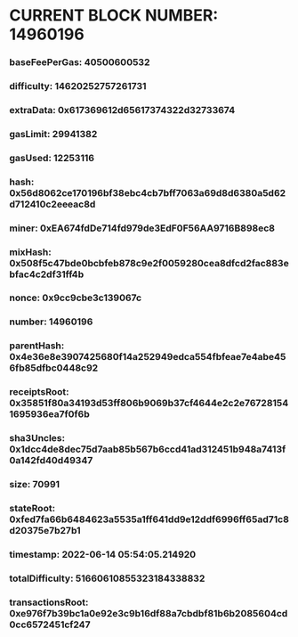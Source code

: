 # CURRENT BLOCK NUMBER: 14960196

### baseFeePerGas: 40500600532
### difficulty: 14620252757261731
### extraData: 0x617369612d65617374322d32733674
### gasLimit: 29941382
### gasUsed: 12253116
### hash: 0x56d8062ce170196bf38ebc4cb7bff7063a69d8d6380a5d62d712410c2eeeac8d
### miner: 0xEA674fdDe714fd979de3EdF0F56AA9716B898ec8
### mixHash: 0x508f5c47bde0bcbfeb878c9e2f0059280cea8dfcd2fac883ebfac4c2df31ff4b
### nonce: 0x9cc9cbe3c139067c
### number: 14960196
### parentHash: 0x4e36e8e3907425680f14a252949edca554fbfeae7e4abe456fb85dfbc0448c92
### receiptsRoot: 0x35851f80a34193d53ff806b9069b37cf4644e2c2e767281541695936ea7f0f6b
### sha3Uncles: 0x1dcc4de8dec75d7aab85b567b6ccd41ad312451b948a7413f0a142fd40d49347
### size: 70991
### stateRoot: 0xfed7fa66b6484623a5535a1ff641dd9e12ddf6996ff65ad71c8d20375e7b27b1
### timestamp: 2022-06-14 05:54:05.214920
### totalDifficulty: 51660610855323184338832
### transactionsRoot: 0xe976f7b39bc1a0e92e3c9b16df88a7cbdbf81b6b2085604cd0cc6572451cf247
